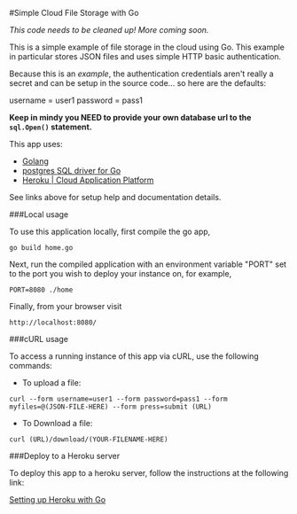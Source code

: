 #Simple Cloud File Storage with Go

*This code needs to be cleaned up! More coming soon.*

This is a simple example of file storage in the cloud using Go. This example in
particular stores JSON files and uses simple HTTP basic authentication.

Because this is an *example*, the authentication credentials aren't really a
secret and can be setup in the source code... so here are the defaults:

username = user1
password = pass1

**Keep in mindy you NEED to provide your own database url to the
```sql.Open()``` statement.**

This app uses:
- [Golang](http://golang.org/doc/)
- [postgres SQL driver for Go](http://github.com/lib/pq)
- [Heroku | Cloud Application Platform](http://heroku.com)


See links above for setup help and documentation details.

###Local usage

To use this application locally, first compile the go app,
```
go build home.go
```

Next, run the compiled application with an environment variable "PORT" set to
the port you wish to deploy your instance on, for example,
```
PORT=8080 ./home
```

Finally, from your browser visit
```
http://localhost:8080/
```

###cURL usage

To access a running instance of this app via cURL, use the following commands:

- To upload a file:
```
curl --form username=user1 --form password=pass1 --form myfiles=@(JSON-FILE-HERE) --form press=submit (URL)
```

- To Download a file:
```
curl (URL)/download/(YOUR-FILENAME-HERE)
```

###Deploy to a Heroku server

To deploy this app to a heroku server, follow the instructions at the following
link:

[Setting up Heroku with Go](http://mmcgrana.github.io/2012/09/getting-started-with-go-on-heroku.html)

